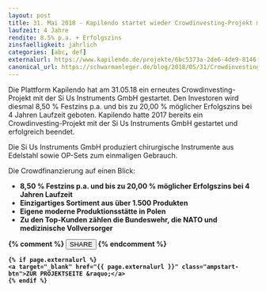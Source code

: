 ```yaml
---
layout: post
title: 31. Mai 2018 - Kapilendo startet wieder Crowdinvesting-Projekt mit der Si Us Instruments GmbH
laufzeit: 4 Jahre
rendite: 8.5% p.a. + Erfolgszins
zinsfaelligkeit: jährlich
categories: [abc, def]
externalurl: https://www.kapilendo.de/projekte/6bc5373a-2de6-4de9-8146-9e5e6eca18f2?partner=kap-a&kaid=7881&aid=pd01
canonical_url: https://schwarmanleger.de/blog/2018/05/31/Crowdinvesting-Kapilendo-Si-Us-GmbH.html
---
```


<p>Die Plattform Kapilendo hat am 31.05.18 ein erneutes Crowdinvesting-Projekt mit der Si Us Instruments GmbH gestartet. Den Investoren wird diesmal 8,50 % Festzins p.a. und bis zu 20,00 % möglicher Erfolgszins bei 4 Jahren Laufzeit geboten. Kapilendo hatte 2017 bereits ein Crowdinvesting-Projekt mit der Si Us Instruments GmbH gestartet und erfolgreich beendet.</p>
<p>Die Si Us Instruments GmbH produziert chirurgische Instrumente aus Edelstahl sowie OP-Sets zum einmaligen Gebrauch. </p>

<p>Die Crowdfinanzierung auf einen Blick:</p>
<ul>
<li>
<b>8,50 % Festzins p.a. und bis zu 20,00 % möglicher Erfolgszins bei 4 Jahren Laufzeit</li>
<li>Einzigartiges Sortiment aus über 1.500 Produkten</li>
<li>Eigene moderne Produktionsstätte in Polen</li>
<li>Zu den Top-Kunden zählen die Bundeswehr, die NATO und medizinische Vollversorger</li>
</ul>

<div class="blogbottom">
    {% comment %}
    <button>SHARE</button>
    {% endcomment %}

    {% if page.externalurl %}
    <a target="_blank" href="{{ page.externalurl }}" class="ampstart-btn">ZUR PROJEKTSEITE &raquo;</a>
    {% endif %}
    
</div>

